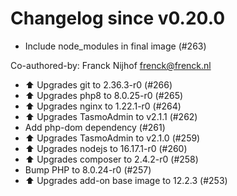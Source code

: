# Changelog since v0.20.0
- Include node_modules in final image (#263)

Co-authored-by: Franck Nijhof <frenck@frenck.nl> 
- ⬆️ Upgrades git to 2.36.3-r0 (#266) 
- ⬆️ Upgrades php8 to 8.0.25-r0 (#265) 
- ⬆️ Upgrades nginx to 1.22.1-r0 (#264) 
- ⬆️ Upgrades TasmoAdmin to v2.1.1 (#262) 
- Add php-dom dependency (#261) 
- ⬆️ Upgrades TasmoAdmin to v2.1.0 (#259) 
- ⬆️ Upgrades nodejs to 16.17.1-r0 (#260) 
- ⬆️ Upgrades composer to 2.4.2-r0 (#258) 
- Bump PHP to 8.0.24-r0 (#257) 
- ⬆️ Upgrades add-on base image to 12.2.3 (#253) 
